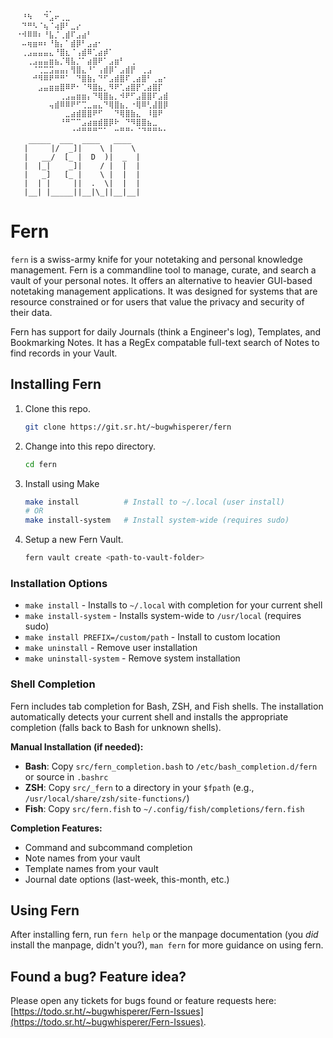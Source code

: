 ```
⠀⠀⠀⠀⠀⠀⢀⡀⠀⠀⠀⠀⠀⠀⠀⠀⠀⠀⠀⠀⠀⠀⠀⠀⠀⠀⠀⠀⠀⠀
⠀⠀⠘⠳⠀⠀⠙⣠⠖⢀⣀⠀⠀⠀⠀⠀⠀⠀⠀⠀⠀⠀⠀⠀⠀⠀⠀⠀⠀⠀
⠀⠀⠙⠛⠣⠈⢦⠈⢴⡿⠃⣀⡔⠀⠀⠀⠀⠀⠀⠀⠀⠀⠀⠀⠀⠀⠀⠀⠀⠀
⠀⠐⠺⠿⠿⠆⠘⣧⡈⢀⣾⠏⣠⣴⠃⠀⠀⠀⠀⠀⠀⠀⠀⠀⠀⠀⠀⠀⠀⠀
⠀⠀⠤⢶⣶⠶⠆⠘⣷⡄⠁⣾⡿⠃⣠⣴⠂⠀⠀⠀⠀⠀⠀⠀⠀⠀⠀⠀⠀⠀
⠀⠀⢀⣠⣤⣤⣤⣄⠘⣿⣆⠈⢠⣾⠿⢁⣴⡾⠁⠀⠀⠀⠀⠀⠀⠀⠀⠀⠀⠀
⠀⠀⠀⢀⣠⣤⣤⣶⣦⡈⢿⣧⡈⠁⣴⣿⠟⠁⣠⣶⠃⠀⢀⠀⠀⠀⠀⠀⠀⠀
⠀⠀⠀⠀⠈⢉⣉⣩⣤⣤⡄⢻⣿⣄⠘⠁⢠⣾⡿⠁⣠⣾⡟⠀⢀⣠⠀⠀⠀⠀
⠀⠀⠀⠀⠚⠻⠿⠟⠛⠛⠁⠀⠙⣿⣷⡄⠙⠋⣠⣾⣿⠏⢀⣴⣿⠃⢀⣤⠂⠀
⠀⠀⠀⠀⠀⣠⣤⣶⣶⣿⠿⠟⠂⠈⠻⣿⣦⡀⠻⠟⢁⣴⣿⡟⢁⣴⣿⡏⠀⠀
⠀⠀⠀⠀⠀⠀⠀⠀⠀⢀⣠⣤⣶⣶⡄⠙⢿⣿⣦⡀⠺⠟⠋⣠⣿⣿⠏⣠⣾⠀
⠀⠀⠀⠀⠀⠀⠀⢤⣾⠿⠿⠟⠋⢉⣀⣤⣄⠙⢿⣿⣦⡀⠐⢿⠿⢃⣼⣿⡿⠀
⠀⠀⠀⠀⠀⠀⠀⠀⠀⠀⣀⣴⣾⣿⣿⠟⠋⠀⠀⠙⢿⣿⣷⣄⠀⠸⣿⠟⠀⠀
⠀⠀⠀⠀⠀⠀⠀⠀⠀⠘⠛⠉⠉⣠⣴⣶⣾⣿⡿⠗⠀⠙⠻⣿⣿⣦⣀⠀⠀⠀
⠀⠀⠀⠀⠀⠀⠀⠀⠀⠀⠀⠐⠚⠛⠛⠛⠉⠁⠀⠒⠛⠛⠂⠈⠙⠛⠛⠓⠂⠀
    _____  ___  ____   ____  
   |     |/  _]|    \ |    \ 
   |   __/  [_ |  D  )|  _  |
   |  |_|    _]|    / |  |  |
   |   _]   [_ |    \ |  |  |
   |  | |     ||  .  \|  |  |
   |__| |_____||__|\_||__|__|
```
# Fern

`fern` is a swiss-army knife for your notetaking and personal knowledge management. Fern is a commandline tool to manage, curate, and search a vault of your personal notes. It offers an alternative to heavier GUI-based notetaking management applications. It was designed for systems that are resource constrained or for users that value the privacy and security of their data.

Fern has support for daily Journals (think a Engineer's log), Templates, and Bookmarking Notes. It has a RegEx compatable full-text search of Notes to find records in your Vault.

## Installing Fern

1. Clone this repo.
    ```sh
    git clone https://git.sr.ht/~bugwhisperer/fern
    ```
2. Change into this repo directory.
    ```sh
    cd fern
    ```
3. Install using Make
    ```sh
    make install          # Install to ~/.local (user install)
    # OR
    make install-system   # Install system-wide (requires sudo)
    ```
4. Setup a new Fern Vault.
    ```sh
    fern vault create <path-to-vault-folder>
    ```

### Installation Options
- `make install` - Installs to `~/.local` with completion for your current shell
- `make install-system` - Installs system-wide to `/usr/local` (requires sudo)
- `make install PREFIX=/custom/path` - Install to custom location
- `make uninstall` - Remove user installation
- `make uninstall-system` - Remove system installation

### Shell Completion
Fern includes tab completion for Bash, ZSH, and Fish shells. The installation automatically detects your current shell and installs the appropriate completion (falls back to Bash for unknown shells).

**Manual Installation (if needed):**
- **Bash**: Copy `src/fern_completion.bash` to `/etc/bash_completion.d/fern` or source in `.bashrc`
- **ZSH**: Copy `src/_fern` to a directory in your `$fpath` (e.g., `/usr/local/share/zsh/site-functions/`)
- **Fish**: Copy `src/fern.fish` to `~/.config/fish/completions/fern.fish`

**Completion Features:**
- Command and subcommand completion
- Note names from your vault
- Template names from your vault
- Journal date options (last-week, this-month, etc.)

## Using Fern
After installing fern, run `fern help` or the manpage documentation (you _did_ install the manpage, didn't you?), `man fern` for more guidance on using fern.

## Found a bug? Feature idea?
Please open any tickets for bugs found or feature requests here: [https://todo.sr.ht/~bugwhisperer/Fern-Issues](https://todo.sr.ht/~bugwhisperer/Fern-Issues).

